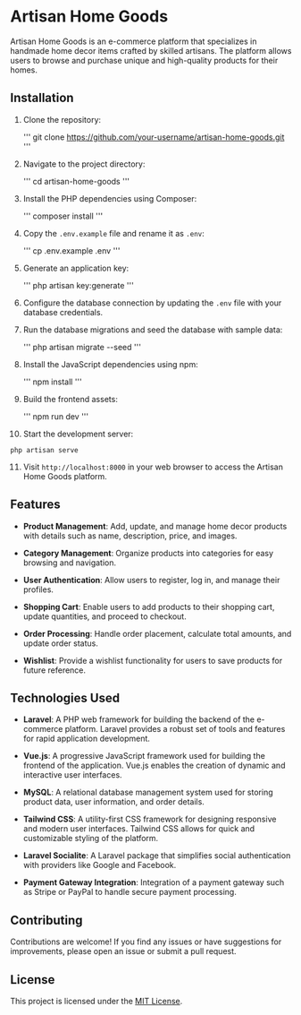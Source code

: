 
# Artisan Home Goods

Artisan Home Goods is an e-commerce platform that specializes in handmade home decor items crafted by skilled artisans. The platform allows users to browse and purchase unique and high-quality products for their homes.

## Installation

1. Clone the repository:
    
    '''
    git clone https://github.com/your-username/artisan-home-goods.git
    '''

2. Navigate to the project directory:

    '''
    cd artisan-home-goods
    '''

3. Install the PHP dependencies using Composer:

    '''
    composer install
    '''

4. Copy the `.env.example` file and rename it as `.env`:
     
    '''
    cp .env.example .env
    '''

5. Generate an application key:

    '''
    php artisan key:generate
    '''

6. Configure the database connection by updating the `.env` file with your database credentials.

7. Run the database migrations and seed the database with sample data:

    '''
    php artisan migrate --seed
    '''

8. Install the JavaScript dependencies using npm:

    '''
    npm install
    '''

9. Build the frontend assets:

    '''
    npm run dev
    '''

10. Start the development server:
 ```
 php artisan serve
 ```

11. Visit `http://localhost:8000` in your web browser to access the Artisan Home Goods platform.

## Features

- **Product Management**: Add, update, and manage home decor products with details such as name, description, price, and images.

- **Category Management**: Organize products into categories for easy browsing and navigation.

- **User Authentication**: Allow users to register, log in, and manage their profiles.

- **Shopping Cart**: Enable users to add products to their shopping cart, update quantities, and proceed to checkout.

- **Order Processing**: Handle order placement, calculate total amounts, and update order status.

- **Wishlist**: Provide a wishlist functionality for users to save products for future reference.

## Technologies Used

- **Laravel**: A PHP web framework for building the backend of the e-commerce platform. Laravel provides a robust set of tools and features for rapid application development.

- **Vue.js**: A progressive JavaScript framework used for building the frontend of the application. Vue.js enables the creation of dynamic and interactive user interfaces.

- **MySQL**: A relational database management system used for storing product data, user information, and order details.

- **Tailwind CSS**: A utility-first CSS framework for designing responsive and modern user interfaces. Tailwind CSS allows for quick and customizable styling of the platform.

- **Laravel Socialite**: A Laravel package that simplifies social authentication with providers like Google and Facebook.

- **Payment Gateway Integration**: Integration of a payment gateway such as Stripe or PayPal to handle secure payment processing.

## Contributing

Contributions are welcome! If you find any issues or have suggestions for improvements, please open an issue or submit a pull request.

## License

This project is licensed under the [MIT License](LICENSE).


